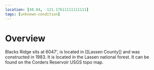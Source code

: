```yaml
---
location: [40.84, -121.17611111111111]
tags: [unknown-condition]
---
```


# Overview

Blacks Ridge sits at 6047', is located in [[Lassen County]] and was constructed in 1983. It is located in the Lassen national forest. It can be found on the Corders Reservoir USGS topo map.

